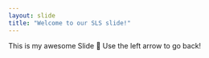 ```yaml
---
layout: slide
title: "Welcome to our SLS slide!"
---
```

This is my awesome Slide :tada:
Use the left arrow to go back! 
